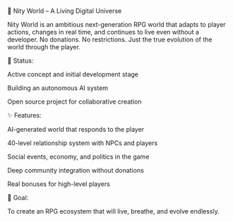 🌌 Nity World – A Living Digital Universe

Nity World is an ambitious next-generation RPG world that adapts to player actions, changes in real time, and continues to live even without a developer.
No donations. No restrictions. Just the true evolution of the world through the player.

🔧 Status:

Active concept and initial development stage

Building an autonomous AI system

Open source project for collaborative creation


✨ Features:

AI-generated world that responds to the player

40-level relationship system with NPCs and players

Social events, economy, and politics in the game

Deep community integration without donations

Real bonuses for high-level players


🚀 Goal:

To create an RPG ecosystem that will live, breathe, and evolve endlessly.
